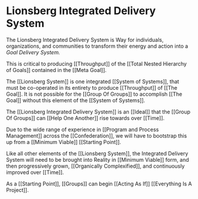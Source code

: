 # Lionsberg Integrated Delivery System
The Lionsberg Integrated Delivery System is Way for individuals, organizations, and communities to transform their energy and action into a _Goal Delivery System._ 

This is critical to producing [[Throughput]] of the [[Total Nested Hierarchy of Goals]] contained in the [[Meta Goal]]. 

The [[Lionsberg System]] is one integrated [[System of Systems]], that must be co-operated in its entirety to produce [[Throughput]] of [[The Goal]].  It is not possible for the [[Group Of Groups]] to accomplish [[The Goal]] without this element of the [[System of Systems]]. 

The [[Lionsberg Integrated Delivery System]] is an [[Ideal]] that the [[Group Of Groups]] can [[Help One Another]] rise towards over [[Time]]. 

Due to the wide range of experience in [[Program and Process Management]] across the [[Confederation]], we will have to bootstrap this up from a [[Minimum Viable]] [[Starting Point]]. 

Like all other elements of the [[Lionsberg System]], the Integrated Delivery System will need to be brought into Reality in [[Minimum Viable]] form, and then progressively grown, [[Organically Complexified]], and continuously improved over [[Time]].

As a [[Starting Point]], [[Groups]] can begin [[Acting As If]] [[Everything Is A Project]]. 